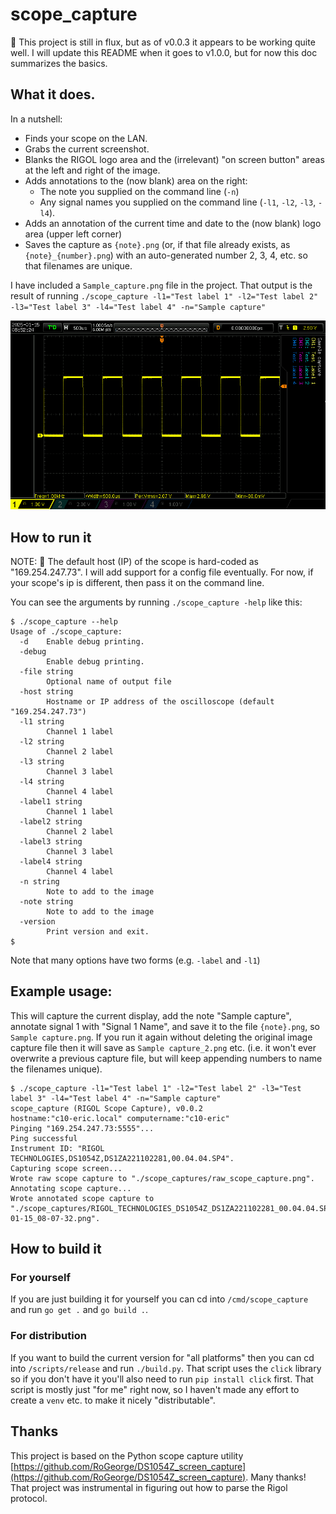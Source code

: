 # scope_capture

🔴 This project is still in flux, but as of v0.0.3 it appears to be working quite well.  I will update this README when it goes to v1.0.0, but for now this doc summarizes the basics.

## What it does.

In a nutshell:
- Finds your scope on the LAN.
- Grabs the current screenshot.
- Blanks the RIGOL logo area and the (irrelevant) "on screen button" areas at the left and right of the image.
- Adds annotations to the (now blank) area on the right:
    - The note you supplied on the command line (`-n`)
    - Any signal names you supplied on the command line (`-l1`, `-l2`, `-l3`, `-l4`).
- Adds an annotation of the current time and date to the (now blank) logo area (upper left corner)
- Saves the capture as `{note}.png` (or, if that file already exists, as `{note}_{number}.png`) with an auto-generated number 2, 3, 4, etc. so that filenames are unique.

I have included a `Sample_capture.png` file in the project.  That output is the result of running `./scope_capture -l1="Test label 1" -l2="Test label 2" -l3="Test label 3" -l4="Test label 4" -n="Sample capture"`

![](./Sample_capture.png)

## How to run it

NOTE: 🔴 The default host (IP) of the scope is hard-coded as "169.254.247.73".  I will add support for a config file eventually. For now, if your scope's ip is different, then pass it on the command line.

You can see the arguments by running `./scope_capture -help` like this:

```
$ ./scope_capture --help
Usage of ./scope_capture:
  -d    Enable debug printing.
  -debug
        Enable debug printing.
  -file string
        Optional name of output file
  -host string
        Hostname or IP address of the oscilloscope (default "169.254.247.73")
  -l1 string
        Channel 1 label
  -l2 string
        Channel 2 label
  -l3 string
        Channel 3 label
  -l4 string
        Channel 4 label
  -label1 string
        Channel 1 label
  -label2 string
        Channel 2 label
  -label3 string
        Channel 3 label
  -label4 string
        Channel 4 label
  -n string
        Note to add to the image
  -note string
        Note to add to the image
  -version
        Print version and exit.
$
```

Note that many options have two forms (e.g. `-label` and `-l1`)

## Example usage:

This will capture the current display, add the note "Sample capture", annotate signal 1 with "Signal 1 Name", and save it to the file `{note}.png`, so `Sample capture.png`.  If you run it again without deleting the original image capture file then it will save as `Sample capture_2.png` etc. (i.e. it won't ever overwrite a previous capture file, but will keep appending numbers to name the filenames unique).

```
$ ./scope_capture -l1="Test label 1" -l2="Test label 2" -l3="Test label 3" -l4="Test label 4" -n="Sample capture"
scope_capture (RIGOL Scope Capture), v0.0.2
hostname:"c10-eric.local" computername:"c10-eric"
Pinging "169.254.247.73:5555"...
Ping successful
Instrument ID: "RIGOL TECHNOLOGIES,DS1054Z,DS1ZA221102281,00.04.04.SP4".
Capturing scope screen...
Wrote raw scope capture to "./scope_captures/raw_scope_capture.png".
Annotating scope capture...
Wrote annotated scope capture to "./scope_captures/RIGOL_TECHNOLOGIES_DS1054Z_DS1ZA221102281_00.04.04.SP4_2025-01-15_08-07-32.png".
```

## How to build it

### For yourself
If you are just building it for yourself you can cd into `/cmd/scope_capture` and run `go get .` and `go build .`.

### For distribution
If you want to build the current version for "all platforms" then you can cd into `/scripts/release` and run `./build.py`.  That script uses the `click` library so if you don't have it you'll also need to run `pip install click` first.  That script is mostly just "for me" right now, so I haven't made any effort to create a `venv` etc. to make it nicely "distributable".

## Thanks
This project is based on the Python scope capture utility  [https://github.com/RoGeorge/DS1054Z_screen_capture](https://github.com/RoGeorge/DS1054Z_screen_capture).  Many thanks!  That project was instrumental in figuring out how to parse the Rigol protocol.